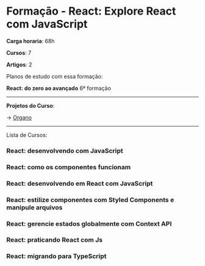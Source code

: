 # Formação - React: Explore React com JavaScript


**Carga horaria**: 68h

**Cursos**: 7

**Artigos**: 2

Planos de estudo com essa formação:

**React: do zero ao avançado** 6ª formação

---

**Projetos do Curso**:

-> [Organo](https://organo-eight-phi.vercel.app/)

---

Lista de Cursos:

### React: desenvolvendo com JavaScript

### React: como os componentes funcionam

### React: desenvolvendo em React com JavaScript

### React: estilize componentes com Styled Components e manipule arquivos

### React: gerencie estados globalmente com Context API

### React: praticando React com Js

### React: migrando para TypeScript


